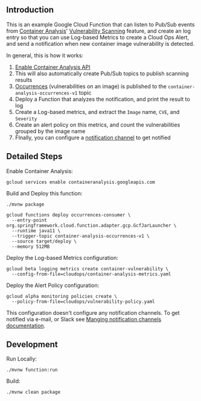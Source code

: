 ## Introduction 
This is an example Google Cloud Function that can listen to Pub/Sub events from
[Container Analysis](https://cloud.google.com/container-registry/docs/container-analysis)'
[Vulnerability Scanning](https://cloud.google.com/container-registry/docs/vulnerability-scanning) feature,
and create an log entry so that you can use Log-based Metrics to create a Cloud Ops Alert, and
send a notification when new container image vulnerability is detected.

In general, this is how it works:
1. [Enable Container Analysis API](https://cloud.google.com/container-registry/docs/enabling-disabling-container-analysis)
1. This will also automatically create Pub/Sub topics to publish scanning results
1. [Occurrences](https://cloud.google.com/container-registry/docs/metadata-storage#occurrence) (vulnerabilities on an image) is published to the `container-analysis-occurrences-v1` topic
1. Deploy a Function that analyzes the notification, and print the result to log
1. Create a Log-based metrics, and extract the `Image` name, `CVE`, and `Severity`
1. Create an alert policy on this metrics, and count the vulnerabilities grouped by the image name
1. FInally, you can configure a [notification channel](https://cloud.google.com/monitoring/support/notification-options) to get notified

## Detailed Steps
Enable Container Analysis:
```
gcloud services enable containeranalysis.googleapis.com
```

Build and Deploy this function:
```
./mvnw package

gcloud functions deploy occurrences-consumer \
  --entry-point org.springframework.cloud.function.adapter.gcp.GcfJarLauncher \
  --runtime java11 \
  --trigger-topic container-analysis-occurrences-v1 \
  --source target/deploy \
  --memory 512MB
```

Deploy the Log-based Metrics configuration:
```
gcloud beta logging metrics create container-vulnerability \
  --config-from-file=cloudops/container-analysis-metrics.yaml
```

Deploy the Alert Policy configuration:
```
gcloud alpha monitoring policies create \
  --policy-from-file=cloudops/vulnerability-policy.yaml
```

This configuration doesn't configure any notification channels. To get notified via e-mail, or Slack
see [Manging notification channels documentation](https://cloud.google.com/monitoring/support/notification-options).

## Development
Run Locally:
```
./mvnw function:run
```

Build:
```
./mvnw clean package
```

